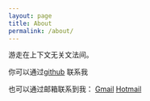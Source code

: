 ```yaml
---
layout: page
title: About
permalink: /about/
---
```


游走在上下文无关文法间。


你可以通过[github](https://github.com/wagnlinzh) 联系我

也可以通过邮箱联系到我：
[Gmail](wanglinzhizhi@gmail.com)
[Hotmail](wanglinzhizhi@hotmail.com)


